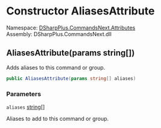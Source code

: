 # Constructor AliasesAttribute

Namespace: [DSharpPlus.CommandsNext.Attributes](DSharpPlus.CommandsNext.Attributes.md)  
Assembly: DSharpPlus.CommandsNext.dll

## <a id="DSharpPlus_CommandsNext_Attributes_AliasesAttribute__ctor_System_String___"></a>AliasesAttribute\(params string\[\]\)

Adds aliases to this command or group.

```csharp
public AliasesAttribute(params string[] aliases)
```

### Parameters

`aliases` [string](https://learn.microsoft.com/dotnet/api/system.string)\[\]

Aliases to add to this command or group.

